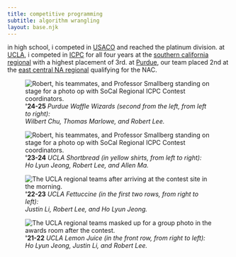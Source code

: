 ```yaml
---
title: competitive programming
subtitle: algorithm wrangling
layout: base.njk
---
```


in high school, i competed in [USACO](https://usaco.org/) and reached the platinum division. at [UCLA](https://icpc.uclaacm.com/), i competed in [ICPC](https://icpc.global/) for all four years at the [southern california regional](http://socalcontest.org/) with a highest placement of 3rd. at [Purdue](https://purduecpu.com/), our team placed 2nd at the [east central NA regional](https://ec.na.icpc.global/) qualifying for the NAC.

<figure>
  <picture>
    <source type="image/webp"
      sizes="
        (max-width: 1000px) 1000px,
        (max-width: 1500px) 1500px,
        100vw"
      srcset="
        /assets/img/icpc/2025-1000w.webp 1000w,
        /assets/img/icpc/2025-1500w.webp 1500w,
        /assets/img/icpc/2025.webp 2550ww"
    >
    <img
      sizes="
        (max-width: 1000px) 1000px,
        (max-width: 1500px) 1500px,
        100vw"
      srcset="
        /assets/img/icpc/2025-1000w.jpg 1000w,
        /assets/img/icpc/2025-1500w.jpg 1500w,
        /assets/img/icpc/2025.jpg 2550w"
      src="/assets/img/icpc/2025.jpg"
      alt="Robert, his teammates, and Professor Smallberg standing on stage for a photo op with SoCal Regional ICPC Contest coordinators."
    >
  </picture>
  <figcaption>
    <b>'24-25</b>
    <i>
      Purdue Waffle Wizards (second from the left, from left to right):
      <br>
      Wilbert Chu, Thomas Marlowe, and Robert Lee.
    </i>
  </figcaption>
</figure>

<figure>
  <picture>
    <source type="image/webp"
      sizes="
        (max-width: 1000px) 1000px,
        (max-width: 1500px) 1500px,
        100vw"
      srcset="
        /assets/img/icpc/2024-1000w.webp 1000w,
        /assets/img/icpc/2024-1500w.webp 1500w,
        /assets/img/icpc/2024.webp 3000w"
    >
    <img
      sizes="
        (max-width: 1000px) 1000px,
        (max-width: 1500px) 1500px,
        100vw"
      srcset="
        /assets/img/icpc/2024-1000w.jpg 1000w,
        /assets/img/icpc/2024-1500w.jpg 1500w,
        /assets/img/icpc/2024.jpg 3000w"
      src="/assets/img/icpc/2024.jpg"
      alt="Robert, his teammates, and Professor Smallberg standing on stage for a photo op with SoCal Regional ICPC Contest coordinators."
    >
  </picture>
  <figcaption>
    <b>'23-24</b>
    <i>
      UCLA Shortbread (in yellow shirts, from left to right):
      <br>
      Ho Lyun Jeong, Robert Lee, and Allen Ma.
    </i>
  </figcaption>
</figure>

<figure>
  <picture>
    <source type="image/webp"
      sizes="
        (max-width: 1000px) 1000px,
        (max-width: 1500px) 1500px,
        100vw"
      srcset="
        /assets/img/icpc/2023-1000w.webp 1000w,
        /assets/img/icpc/2023-1500w.webp 1500w,
        /assets/img/icpc/2023.webp 3333w"
    >
    <img
      sizes="
        (max-width: 1000px) 1000px,
        (max-width: 1500px) 1500px,
        100vw"
      srcset="
        /assets/img/icpc/2023-1000w.jpg 1000w,
        /assets/img/icpc/2023-1500w.jpg 1500w,
        /assets/img/icpc/2023.jpg 3000w"
      src="/assets/img/icpc/2023.jpg"
      alt="The UCLA regional teams after arriving at the contest site in the morning."
    >
  </picture>
  <figcaption>
    <b>'22-23</b>
    <i>
      UCLA Fettuccine (in the first two rows, from right to left):
      <br>
      Justin Li, Robert Lee, and Ho Lyun Jeong.
    </i>
  </figcaption>
</figure>

<figure>
  <picture>
    <source type="image/webp"
      sizes="
        (max-width: 1000px) 1000px,
        100vw"
      srcset="
        /assets/img/icpc/2022-1000w.webp 1000w,
        /assets/img/icpc/2022.webp 1170w"
    >
    <img
      sizes="
        (max-width: 1000px) 1000px,
        100vw"
      srcset="
        /assets/img/icpc/2022-1000w.jpg 1000w,
        /assets/img/icpc/2022.jpg 1170w"
      src="/assets/img/icpc/2022.jpg"
      alt="The UCLA regional teams masked up for a group photo in the awards room after the contest."
    >
  </picture>
  <figcaption>
    <b>'21-22</b>
    <i>
      UCLA Lemon Juice (in the front row, from right to left):
      <br>
      Ho Lyun Jeong, Justin Li, and Robert Lee.
    </i>
  </figcaption>
</figure>